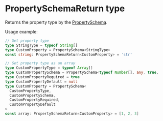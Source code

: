 # PropertySchemaReturn type

Returns the property type by the [PropertySchema](./property-schema.md).

Usage example:

```typescript
// Get property type
type StringType = typeof String[]
type CustomProperty = PropertySchema<StringType>
const string: PropertySchemaReturn<CustomProperty> = 'str'

// Get property type as an array
type CustomPropertyType = typeof Array[]
type CustomPropertySchema = PropertySchema<typeof Number[], any, true, null>
type CustomPropertyRequired = true
type CustomPropertyDefault = null
type CustomProperty = PropertySchema<
  CustomPropertyType,
  CustomPropertySchema,
  CustomPropertyRequired,
  CustomPropertyDefault
>
const array: PropertySchemaReturn<CustomProperty> = [1, 2, 3]
```

